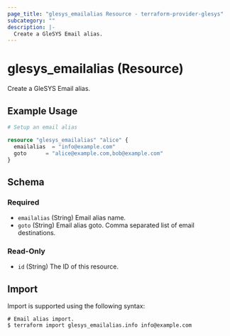 ```yaml
---
page_title: "glesys_emailalias Resource - terraform-provider-glesys"
subcategory: ""
description: |-
  Create a GleSYS Email alias.
---
```

# glesys_emailalias (Resource)
Create a GleSYS Email alias.
## Example Usage
```terraform
# Setup an email alias

resource "glesys_emailalias" "alice" {
  emailalias  = "info@example.com"
  goto      = "alice@example.com,bob@example.com"
}
```
<!-- schema generated by tfplugindocs -->
## Schema

### Required

- `emailalias` (String) Email alias name.
- `goto` (String) Email alias goto. Comma separated list of email destinations.

### Read-Only

- `id` (String) The ID of this resource.
## Import
Import is supported using the following syntax:
```shell
# Email alias import.
$ terraform import glesys_emailalias.info info@example.com
```
